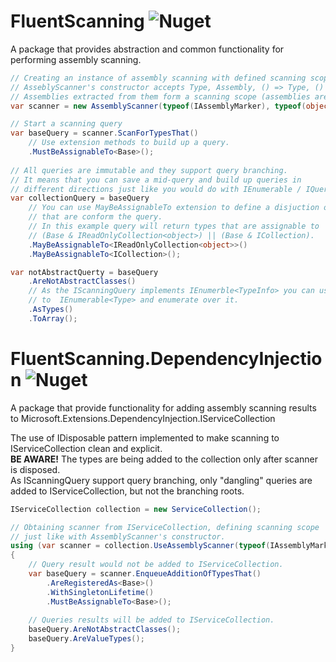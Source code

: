 # FluentScanning ![Nuget](https://img.shields.io/nuget/v/FluentScanning?style=flat-square)

A package that provides abstraction and common functionality for performing assembly scanning.

```cs
// Creating an instance of assembly scanning with defined scanning scope.
// AsseblyScanner's constructor accepts Type, Assembly, () => Type, () => Assembly as params.
// Assemblies extracted from them form a scanning scope (assemblies are distinct).
var scanner = new AssemblyScanner(typeof(IAssemblyMarker), typeof(object));

// Start a scanning query
var baseQuery = scanner.ScanForTypesThat()
    // Use extension methods to build up a query.
    .MustBeAssignableTo<Base>();
    
// All queries are immutable and they support query branching.
// It means that you can save a mid-query and build up queries in 
// different directions just like you would do with IEnumerable / IQueriable
var collectionQuery = baseQuery
    // You can use MayBeAssignableTo extension to define a disjuction of types 
    // that are conform the query.
    // In this example query will return types that are assignable to 
    // (Base & IReadOnlyCollection<object>) || (Base & ICollection).
    .MayBeAssignableTo<IReadOnlyCollection<object>>()
    .MayBeAssignableTo<ICollection>();

var notAbstractQuerty = baseQuery
    .AreNotAbstractClasses()
    // As the IScanningQuery implements IEnumerble<TypeInfo> you can use .AsType to convert it 
    // to  IEnumerable<Type> and enumerate over it.
    .AsTypes()
    .ToArray();
```

# FluentScanning.DependencyInjection ![Nuget](https://img.shields.io/nuget/v/FluentScanning.DependencyInjection?style=flat-square)

A package that provide functionality for adding assembly scanning results to Microsoft.Extensions.DependencyInjection.IServiceCollection

The use of IDisposable pattern implemented to make scanning to IServiceCollection clean and explicit.\
**BE AWARE!** The types are being added to the collection only after scanner is disposed.\
As IScanningQuery support query branching, only "dangling" queries are added to IServiceCollection, but not the branching roots.

```cs
IServiceCollection collection = new ServiceCollection();

// Obtaining scanner from IServiceCollection, defining scanning scope 
// just like with AssemblyScanner's constructor.
using (var scanner = collection.UseAssemblyScanner(typeof(IAssemblyMarker)))
{
    // Query result would not be added to IServiceCollection.
    var baseQuery = scanner.EnqueueAdditionOfTypesThat()
        .AreRegisteredAs<Base>()
        .WithSingletonLifetime()
        .MustBeAssignableTo<Base>();
        
    // Queries results will be added to IServiceCollection.
    baseQuery.AreNotAbstractClasses();
    baseQuery.AreValueTypes();
}
```
